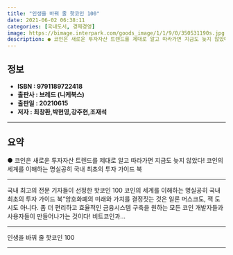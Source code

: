 ```yaml
---
title: "인생을 바꿔 줄 핫코인 100"
date: 2021-06-02 06:38:11
categories: [국내도서, 경제경영]
image: https://bimage.interpark.com/goods_image/1/1/9/0/350531190s.jpg
description: ● 코인은 새로운 투자자산 트렌드를 제대로 알고 따라가면 지금도 늦지 않았다! 코인의 세계를 이해하는 명실공히 국내 최초의 투자 가이드 북
---
```


## **정보**

- **ISBN : 9791189722418**
- **출판사 : 브레드 (니케북스)**
- **출판일 : 20210615**
- **저자 : 최창환,박현영,강주현,조재석**

------



## **요약**

●  코인은 새로운 투자자산 트렌드를 제대로 알고 따라가면 지금도 늦지 않았다! 코인의 세계를 이해하는 명실공히 국내 최초의 투자 가이드 북

------

국내 최고의 전문 기자들이 선정한 핫코인 100
코인의 세계를 이해하는 명실공히 국내 최초의 투자 가이드 북“암호화폐의 미래와 가치를 결정짓는 것은 일론 머스크도, 잭 도시도 아니다. 좀 더 편리하고 효율적인 금융시스템 구축을 원하는 모든 코인 개발자들과 사용자들이 만들어나가는 것이다! 비트코인과... 

------


인생을 바꿔 줄 핫코인 100 

------


